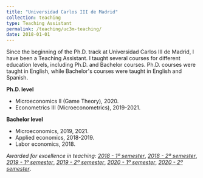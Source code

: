 ```yaml
---
title: "Universidad Carlos III de Madrid"
collection: teaching
type: Teaching Assistant
permalink: /teaching/uc3m-teaching/
date: 2018-01-01
---
```


Since the beginning of the Ph.D. track at Universidad Carlos III de Madrid, I have been a Teaching Assistant. I taught several courses for different education levels, including Ph.D. and Bachelor courses. Ph.D. courses were taught in English, while Bachelor's courses were taught in English and Spanish.

**Ph.D. level**
* Microeconomics II (Game Theory), 2020. 
* Econometrics III (Microeconometrics), 2019-2021.



**Bachelor level**
* Microeconomics, 2019, 2021.
* Applied economics, 2018-2019.
* Labor economics, 2018.



*Awarded for excellence in teaching:*
[*2018 - 1º semester*](https://a-a-martinez.github.io/files/2018_1.pdf), [*2018 - 2º semester*](https://a-a-martinez.github.io/files/2018_2.pdf), 
[*2019 - 1º semester*](https://a-a-martinez.github.io/files/2019_1.pdf), [*2019 - 2º semester*](https://a-a-martinez.github.io/files/2019_2.pdf), 
[*2020 - 1º semester*](https://a-a-martinez.github.io/files/2020_1.pdf), [*2020 - 2º semester*](https://a-a-martinez.github.io/files/2020_2.pdf).
